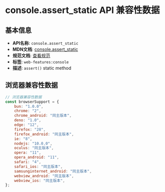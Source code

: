 # console.assert_static API 兼容性数据

## 基本信息

- **API名称**: `console.assert_static`
- **MDN文档**: [console.assert_static](https://developer.mozilla.org/docs/Web/API/console/assert_static)
- **规范文档**: [查看规范](https://console.spec.whatwg.org/#assert)
- **标签**: `web-features:console`
- **描述**: `assert()` static method

## 浏览器兼容性数据

```javascript
// 浏览器兼容性数据
const browserSupport = {
    bun: "1.0.0",
    chrome: "2",
    chrome_android: "同主版本",
    deno: "1.0",
    edge: "12",
    firefox: "28",
    firefox_android: "同主版本",
    ie: "8",
    nodejs: "10.0.0",
    oculus: "同主版本",
    opera: "11",
    opera_android: "11",
    safari: "4",
    safari_ios: "同主版本",
    samsunginternet_android: "同主版本",
    webview_android: "同主版本",
    webview_ios: "同主版本",
};

```

